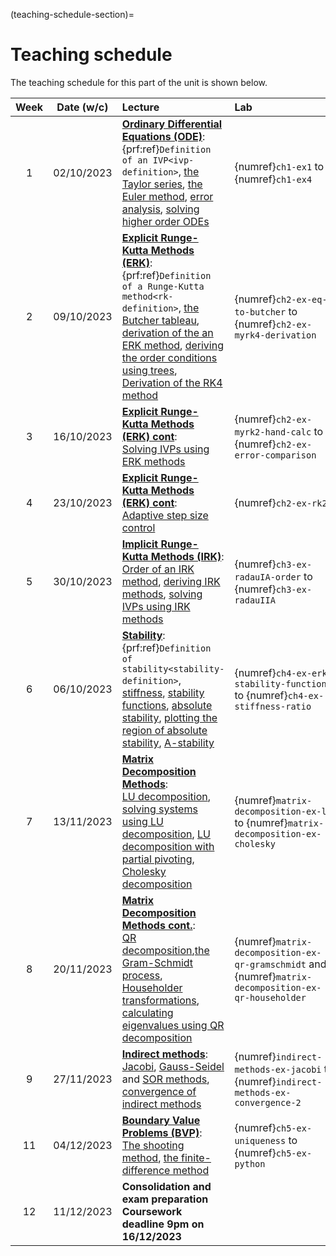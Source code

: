 (teaching-schedule-section)=
# Teaching schedule

The teaching schedule for this part of the unit is shown below.

| Week | Date (w/c) | Lecture | <div style="width:160px">Lab</div> |
|:----:|:----------:|:--------|:---------|
|  1   | 02/10/2023	| [**Ordinary Differential Equations (ODE)**](ode-chapter):<br /> {prf:ref}`Definition of an IVP<ivp-definition>`, [the Taylor series](taylor-series-section), [the Euler method](euler-method-section), [error analysis](error-analysis-section), [solving higher order ODEs](higher-order-odes-section) |{numref}`ch1-ex1` to {numref}`ch1-ex4` |
|  2   | 09/10/2023 | [**Explicit Runge-Kutta Methods (ERK)**](erk-chapter):<br /> {prf:ref}`Definition of a Runge-Kutta method<rk-definition>`, [the Butcher tableau](butcher-tableau-section), [derivation of the an ERK method](rk2-derivation-section), [deriving the order conditions using trees](deriving-order-conditions-using-trees-section), [Derivation of the RK4 method](derivation-of-rk4-section)| {numref}`ch2-ex-eq-to-butcher` to {numref}`ch2-ex-myrk4-derivation` |
|  3   | 16/10/2023 | [**Explicit Runge-Kutta Methods (ERK) cont**](derivation-of-rk4-section):<br />   [Solving IVPs using ERK methods](applying-erk-methods-to-solve-ivps-section) | {numref}`ch2-ex-myrk2-hand-calc` to {numref}`ch2-ex-error-comparison` |
|  4   | 23/10/2023 | [**Explicit Runge-Kutta Methods (ERK) cont**](adaptive-step-size-control-section):<br />  [Adaptive step size control](adaptive-step-size-control-section) |  {numref}`ch2-ex-rk23` |
|  5   | 30/10/2023 | [**Implicit Runge-Kutta Methods (IRK)**](irk-chapter):<br /> [Order of an IRK method](order-of-irk-section), [deriving IRK methods](deriving-irk-methods-section), [solving IVPs using IRK methods](solving-ivps-using-irk-methods-section) | {numref}`ch3-ex-radauIA-order` to {numref}`ch3-ex-radauIIA` |
|  6   | 06/10/2023 | [**Stability**](stability-chapter): <br> {prf:ref}`Definition of stability<stability-definition>`, [stiffness](stiffness-section), [stability functions](stability-functions-section), [absolute stability](absolute-stability-section), [plotting the region of absolute stability](plot-stability-region-section), [A-stability](a-stability-section) | {numref}`ch4-ex-erk-stability-function` to {numref}`ch4-ex-stiffness-ratio` |
|  7   | 13/11/2023 | [**Matrix Decomposition Methods**](matrix-decomposition-chapter): <br> [LU decomposition](lu-section), [solving systems using LU decomposition](solving-systems-using-lu-section), [LU decomposition with partial pivoting](lup-section), [Cholesky decomposition](cholesky-section) | {numref}`matrix-decomposition-ex-lu` to {numref}`matrix-decomposition-ex-cholesky` |
|  8   | 20/11/2023 | [**Matrix Decomposition Methods cont.**](qr-section): <br> [QR decomposition](qr-section),[the Gram-Schmidt process](qr-gramschmidt-section), [Householder transformations](qr-householder-section), [calculating eigenvalues using QR decomposition](eigenvalues-using-qr-decomposition-section) | {numref}`matrix-decomposition-ex-qr-gramschmidt` and {numref}`matrix-decomposition-ex-qr-householder` |
| 9   | 27/11/2023 | [**Indirect methods**](indirect-methods-chapter): <br> [Jacobi](jacobi-method-section), [Gauss-Seidel](gauss-seidel-method-section) and [SOR methods](sor-method-section), [convergence of indirect methods](convergence-of-indirect-methods-section) | {numref}`indirect-methods-ex-jacobi` to {numref}`indirect-methods-ex-convergence-2` |
| 11   | 04/12/2023 | [**Boundary Value Problems (BVP)**](bvp-chapter): <br> [The shooting method](shooting-method-section), [the finite-difference method](finite-difference-method-section) | {numref}`ch5-ex-uniqueness` to {numref}`ch5-ex-python` |
| 12   | 11/12/2023 | **Consolidation and exam preparation** <br> **Coursework deadline 9pm on 16/12/2023** |